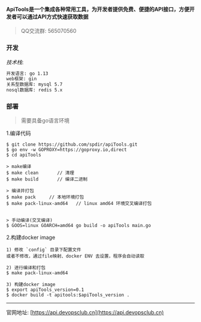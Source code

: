 #### ApiTools是一个集成各种常用工具，为开发者提供免费、便捷的API接口，方便开发者可以通过API方式快速获取数据

> QQ交流群: 565070560

### 开发

*技术栈*:
```bash
开发语言: go 1.13
web框架: gin 
关系型数据库: mysql 5.7
nosql数据库: redis 5.x
```

### 部署

> 需要具备go语言环境

1.编译代码

```text
$ git clone https://github.com/spdir/apiTools.git
$ go env -w GOPROXY=https://goproxy.io,direct
$ cd apiTools

> make编译
$ make clean       // 清理
$ make build       // 编译二进制

> 编译并打包
$ make pack     // 本地环境打包
$ make pack-linux-amd64   // linux amd64 环境交叉编译打包


> 手动编译(交叉编译)
$ GOOS=linux GOARCH=amd64 go build -o apiTools main.go
```

2.构建docker image

```text
1) 修改 `config` 目录下配置文件
或者不修改，通过file映射、docker ENV 去设置，程序会自动读取

2) 进行编译和打包
$ make pack-linux-amd64

3) 构建docker image
$ export apiTools_version=0.1
$ docker build -t apitools:$apiTools_version .
```

---
官网地址: [https://api.devopsclub.cn](https://api.devopsclub.cn)

